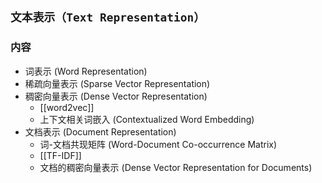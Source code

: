 

## `文本表示（Text Representation）`

### 内容
- 词表示 (Word Representation)
- 稀疏向量表示 (Sparse Vector Representation)
- 稠密向量表示 (Dense Vector Representation)
	- [[word2vec]]
	- 上下文相关词嵌入 (Contextualized Word Embedding)
- 文档表示 (Document Representation)
	- 词-文档共现矩阵 (Word-Document Co-occurrence Matrix)
	- [[TF-IDF]] 
	- 文档的稠密向量表示 (Dense Vector Representation for Documents)